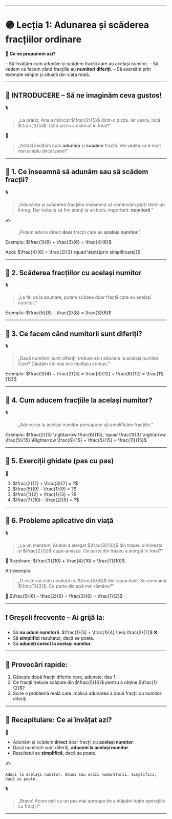 ------

# 🟣 Lecția 1: Adunarea și scăderea fracțiilor ordinare

🎯 **Ce ne propunem azi?**

– Să învățăm cum adunăm și scădem fracții care au același numitor.
 – Să vedem ce facem când fracțiile au **numitori diferiți**.
 – Să exersăm prin exemple simple și situații din viața reală.

------

## 🔔 INTRODUCERE – Să ne imaginăm ceva gustos!

🎙️

> „La prânz, Ana a mâncat $\frac{2}{5}$ dintr-o pizza. Iar seara, încă $\frac{1}{5}$. Câtă pizza a mâncat în total?”

🧠

> „Astăzi învățăm cum **adunăm** și **scădem** fracții. Vei vedea că e mult mai simplu decât pare!”

------

## 🔹 1. Ce înseamnă să adunăm sau să scădem fracții?

🎙️

> „Adunarea și scăderea fracțiilor înseamnă să combinăm părți dintr-un întreg. Dar trebuie să fim atenți la un lucru important: **numitorii**.”

✍️

> „Putem aduna direct **doar** fracții care au **același numitor**.”

Exemplu:
 $\frac{1}{6} + \frac{3}{6} = \frac{4}{6}$

Apoi:
 $\frac{4}{6} = \frac{2}{3} \quad \text{(prin simplificare)}$

------

## 🔹 2. Scăderea fracțiilor cu același numitor

🎙️

> „La fel ca la adunare, putem scădea doar fracții care au același numitor.”

Exemplu:
 $\frac{5}{8} - \frac{2}{8} = \frac{3}{8}$

------

## 🔹 3. Ce facem când numitorii sunt diferiți?

🎙️

> „Dacă numitorii sunt diferiți, trebuie să-i aducem la același numitor. Cum? Căutăm cel mai mic multiplu comun.”

Exemplu:
 $\frac{1}{4} + \frac{2}{3} = \frac{3}{12} + \frac{8}{12} = \frac{11}{12}$

------

## 🔹 4. Cum aducem fracțiile la același numitor?

🎙️

> „Aducerea la același numitor presupune să amplificăm fracțiile.”

Exemplu:
 $\frac{2}{5} \rightarrow \frac{6}{15}, \quad \frac{1}{3} \rightarrow \frac{5}{15} \Rightarrow \frac{6}{15} + \frac{5}{15} = \frac{11}{15}$

------

## 🔹 5. Exerciții ghidate (pas cu pas)

📌

1. $\frac{2}{7} + \frac{3}{7} = ?$
2. $\frac{5}{9} - \frac{1}{9} = ?$
3. $\frac{1}{2} + \frac{1}{3} = ?$
4. $\frac{7}{10} - \frac{2}{5} = ?$

------

## 🔹 6. Probleme aplicative din viață

🎙️

> „La un maraton, Andrei a alergat $\frac{3}{10}$ din traseu dimineața și $\frac{2}{5}$ după-amiaza. Ce parte din traseu a alergat în total?”

🧠 Rezolvare:
 $\frac{3}{10} + \frac{4}{10} = \frac{7}{10}$

Alt exemplu:

> „O cisternă este umplută cu $\frac{5}{6}$ din capacitate. Se consumă $\frac{1}{3}$. Ce parte din apă mai rămâne?”

🧠
 $\frac{5}{6} - \frac{2}{6} = \frac{3}{6} = \frac{1}{2}$

------

## ❗ Greșeli frecvente – Ai grijă la:

- Să **nu aduni numitorii**.
   $\frac{1}{3} + \frac{1}{4} \neq \frac{2}{7}$ ❌
- Să **simplifici** rezultatul, dacă se poate.
- Să **aduceți corect la același numitor**.

------

## 🧩 Provocări rapide:

1. Găsește două fracții diferite care, adunate, dau $1$.
2. Ce fracții trebuie scăzute din $\frac{5}{6}$ pentru a obține $\frac{1}{2}$?
3. Scrie o problemă reală care implică adunarea a două fracții cu numitori diferiți.

------

## 🔁 Recapitulare: Ce ai învățat azi?

🧠

- Adunăm și scădem **direct** doar fracții cu **același numitor**.
- Dacă numitorii sunt diferiți, **aducem la același numitor**.
- Rezultatul se **simplifică**, dacă se poate.

✍️

```
Aduci la același numitor. Aduni sau scazi numărătorii. Simplifici, dacă se poate.
```

🎙️

> „Bravo! Acum ești cu un pas mai aproape de a stăpâni toate operațiile cu fracții!”

------